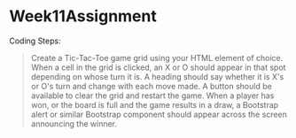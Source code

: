 ﻿# Week11Assignment


Coding Steps:
> Create a Tic-Tac-Toe game grid using your HTML element of choice.
> When a cell in the grid is clicked, an X or O should appear in that 
  spot depending on whose turn it is.
> A heading should say whether it is X's or O's turn and change with 
  each move made.
> A button should be available to clear the grid and restart the game.
> When a player has won, or the board is full and the game results in 
  a draw, a Bootstrap alert or similar Bootstrap component should appear 
  across the screen announcing the winner.
